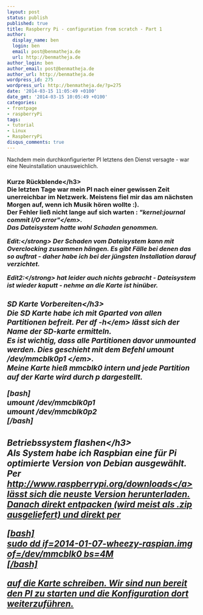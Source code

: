 ```yaml
---
layout: post
status: publish
published: true
title: Raspberry Pi - configuration from scratch - Part 1
author:
  display_name: ben
  login: ben
  email: post@benmatheja.de
  url: http://benmatheja.de
author_login: ben
author_email: post@benmatheja.de
author_url: http://benmatheja.de
wordpress_id: 275
wordpress_url: http://benmatheja.de/?p=275
date: '2014-03-15 11:05:49 +0100'
date_gmt: '2014-03-15 10:05:49 +0100'
categories:
- frontpage
- raspberryPi
tags:
- tutorial
- Linux
- RaspberryPi
disqus_comments: true
---
```

<p>Nachdem mein durchkonfigurierter PI letztens den Dienst versagte - war eine Neuinstallation unausweichlich.</p>
<h3>Kurze R&uuml;ckblende<&#47;h3><br />
Die letzten Tage war mein PI nach einer gewissen Zeit unerreichbar im Netzwerk. Meistens fiel mir das am n&auml;chsten Morgen auf, wenn ich Musik h&ouml;ren wollte :).<br />
Der Fehler lie&szlig; nicht lange auf sich warten : <em>"kernel:journal commit I&#47;O error"<&#47;em>.<br />
Das Dateisystem hatte wohl Schaden genommen.</p>
<p><strong>Edit:<&#47;strong> Der Schaden vom Dateisystem kann mit Overclocking zusammen h&auml;ngen. Es gibt F&auml;lle bei denen das so auftrat - daher habe ich bei der j&uuml;ngsten Installation darauf verzichtet.</p>
<p><strong>Edit2:<&#47;strong> hat leider auch nichts gebracht - Dateisystem ist wieder kaputt - nehme an die Karte ist hin&uuml;ber.</p>
<h3>SD Karte Vorbereiten<&#47;h3><br />
Die SD Karte habe ich mit Gparted von allen Partitionen befreit. Per <em>df -h<&#47;em> l&auml;sst sich der Name der SD-karte ermitteln.<br />
Es ist wichtig, dass alle Partitionen davor unmounted werden. Dies geschieht mit dem Befehl <em> umount &#47;dev&#47;mmcblk0p1 <&#47;em>.<br />
Meine Karte hie&szlig; mmcblk0 intern und jede Partition auf der Karte wird durch p dargestellt.</p>
<p>[bash]<br />
umount &#47;dev&#47;mmcblk0p1<br />
umount &#47;dev&#47;mmcblk0p2<br />
[&#47;bash]</p>
<h3>Betriebssystem flashen<&#47;h3><br />
Als System habe ich Raspbian eine f&uuml;r Pi optimierte Version von Debian ausgew&auml;hlt.<br />
Per <a href="http:&#47;&#47;www.raspberrypi.org&#47;downloads">http:&#47;&#47;www.raspberrypi.org&#47;downloads<&#47;a> l&auml;sst sich die neuste Version herunterladen.<br />
Danach direkt entpacken (wird meist als .zip ausgeliefert) und direkt per</p>
<p>[bash]<br />
sudo dd if=2014-01-07-wheezy-raspian.img of=&#47;dev&#47;mmcblk0 bs=4M<br />
[&#47;bash]</p>
<p>auf die Karte schreiben. Wir sind nun bereit den PI zu starten und die Konfiguration dort weiterzuf&uuml;hren.</p>
